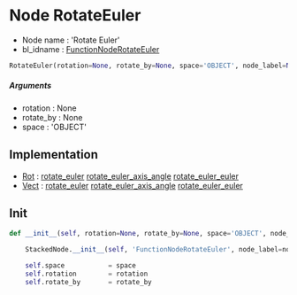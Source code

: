 # Node RotateEuler

- Node name : 'Rotate Euler'
- bl_idname : [FunctionNodeRotateEuler](https://docs.blender.org/api/current/bpy.types.{bl_idname}.html)


``` python
RotateEuler(rotation=None, rotate_by=None, space='OBJECT', node_label=None, node_color=None)
```
##### Arguments

- rotation : None
- rotate_by : None
- space : 'OBJECT'

## Implementation

- [Rot](/docs/GeoNodes/Rot.md) : [rotate_euler](/docs/GeoNodes/Rot.md#rotate_euler) [rotate_euler_axis_angle](/docs/GeoNodes/Rot.md#rotate_euler_axis_angle) [rotate_euler_euler](/docs/GeoNodes/Rot.md#rotate_euler_euler)
- [Vect](/docs/GeoNodes/Vect.md) : [rotate_euler](/docs/GeoNodes/Vect.md#rotate_euler) [rotate_euler_axis_angle](/docs/GeoNodes/Vect.md#rotate_euler_axis_angle) [rotate_euler_euler](/docs/GeoNodes/Vect.md#rotate_euler_euler)

## Init

``` python
def __init__(self, rotation=None, rotate_by=None, space='OBJECT', node_label=None, node_color=None):

    StackedNode.__init__(self, 'FunctionNodeRotateEuler', node_label=node_label, node_color=node_color)

    self.space           = space
    self.rotation        = rotation
    self.rotate_by       = rotate_by
```
